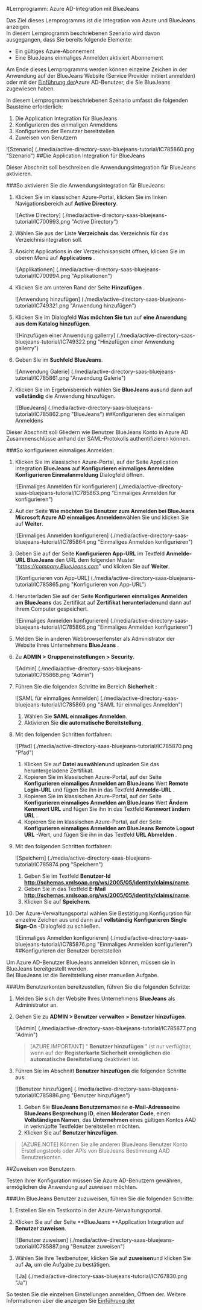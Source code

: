 <properties 
    pageTitle="Lernprogramm: Azure Active Directory Integration BlueJeans | Microsoft Azure" 
    description="Erfahren Sie, wie mit BlueJeans Azure Active Directory-auf automatisierte Bereitstellung und mehr!" 
    services="active-directory" 
    authors="jeevansd"  
    documentationCenter="na" 
    manager="femila"/>
<tags 
    ms.service="active-directory" 
    ms.devlang="na" 
    ms.topic="article" 
    ms.tgt_pltfrm="na" 
    ms.workload="identity" 
    ms.date="09/29/2016" 
    ms.author="jeedes" />

#<a name="tutorial-azure-ad-integration-with-bluejeans"></a>Lernprogramm: Azure AD-Integration mit BlueJeans

Das Ziel dieses Lernprogramms ist die Integration von Azure und BlueJeans anzeigen.  
In diesem Lernprogramm beschriebenen Szenario wird davon ausgegangen, dass Sie bereits folgende Elemente:

-   Ein gültiges Azure-Abonnement
-   Eine BlueJeans einmaliges Anmelden aktiviert Abonnement

Am Ende dieses Lernprogramms werden können einzelne Zeichen in der Anwendung auf der BlueJeans Website (Service Provider initiiert anmelden) oder mit der [Einführung der](active-directory-saas-access-panel-introduction.md)Azure AD-Benutzer, die Sie BlueJeans zugewiesen haben.

In diesem Lernprogramm beschriebenen Szenario umfasst die folgenden Bausteine erforderlich:

1.  Die Application Integration für BlueJeans
2.  Konfigurieren des einmaligen Anmeldens
3.  Konfigurieren der Benutzer bereitstellen
4.  Zuweisen von Benutzern

![Szenario] (./media/active-directory-saas-bluejeans-tutorial/IC785860.png "Szenario")
##<a name="enabling-the-application-integration-for-bluejeans"></a>Die Application Integration für BlueJeans

Dieser Abschnitt soll beschreiben die Anwendungsintegration für BlueJeans aktivieren.

###<a name="to-enable-the-application-integration-for-bluejeans-perform-the-following-steps"></a>So aktivieren Sie die Anwendungsintegration für BlueJeans:

1.  Klicken Sie im klassischen Azure-Portal, klicken Sie im linken Navigationsbereich auf **Active Directory**.

    ![Active Directory] (./media/active-directory-saas-bluejeans-tutorial/IC700993.png "Active Directory")

2.  Wählen Sie aus der Liste **Verzeichnis** das Verzeichnis für das Verzeichnisintegration soll.

3.  Ansicht Applications in der Verzeichnisansicht öffnen, klicken Sie im oberen Menü auf **Applications** .

    ![Applikationen] (./media/active-directory-saas-bluejeans-tutorial/IC700994.png "Applikationen")

4.  Klicken Sie am unteren Rand der Seite **Hinzufügen** .

    ![Anwendung hinzufügen] (./media/active-directory-saas-bluejeans-tutorial/IC749321.png "Anwendung hinzufügen")

5.  Klicken Sie im Dialogfeld **Was möchten Sie tun** auf **eine Anwendung aus dem Katalog hinzufügen**.

    ![Hinzufügen einer Anwendung gallerry] (./media/active-directory-saas-bluejeans-tutorial/IC749322.png "Hinzufügen einer Anwendung gallerry")

6.  Geben Sie im **Suchfeld** **BlueJeans**.

    ![Anwendung Galerie] (./media/active-directory-saas-bluejeans-tutorial/IC785861.png "Anwendung Galerie")

7.  Klicken Sie im Ergebnisbereich wählen Sie **BlueJeans aus**und dann auf **vollständig** die Anwendung hinzufügen.

    ![BlueJeans] (./media/active-directory-saas-bluejeans-tutorial/IC785862.png "BlueJeans")
##<a name="configuring-single-sign-on"></a>Konfigurieren des einmaligen Anmeldens

Dieser Abschnitt soll Gliedern wie Benutzer BlueJeans Konto in Azure AD Zusammenschlüsse anhand der SAML-Protokolls authentifizieren können.

###<a name="to-configure-single-sign-on-perform-the-following-steps"></a>So konfigurieren einmaliges Anmelden:

1.  Klicken Sie im klassischen Azure-Portal, auf der Seite Application Integration **BlueJeans** auf **Konfigurieren einmaliges Anmelden** **Konfigurieren Einmalanmeldung** Dialogfeld öffnen.

    ![Einmaliges Anmelden für konfigurieren] (./media/active-directory-saas-bluejeans-tutorial/IC785863.png "Einmaliges Anmelden für konfigurieren")

2.  Auf der Seite **Wie möchten Sie Benutzer zum Anmelden bei BlueJeans** **Microsoft Azure AD einmaliges Anmelden**wählen Sie und klicken Sie auf **Weiter**.

    ![Einmaliges Anmelden konfigurieren] (./media/active-directory-saas-bluejeans-tutorial/IC785864.png "Einmaliges Anmelden konfigurieren")

3.  Geben Sie auf der Seite **Konfigurieren App-URL** im Textfeld **Anmelde-URL BlueJeans** den URL dem folgenden Muster "*https://company.BlueJeans.com*" und klicken Sie auf **Weiter**.

    ![Konfigurieren von App-URL] (./media/active-directory-saas-bluejeans-tutorial/IC785865.png "Konfigurieren von App-URL")

4.  Herunterladen Sie auf der Seite **Konfigurieren einmaliges Anmelden am BlueJeans** das Zertifikat auf **Zertifikat herunterladen**und dann auf Ihrem Computer gespeichert.

    ![Einmaliges Anmelden konfigurieren] (./media/active-directory-saas-bluejeans-tutorial/IC785866.png "Einmaliges Anmelden konfigurieren")

5.  Melden Sie in anderen Webbrowserfenster als Administrator der Website Ihres Unternehmens **BlueJeans** .

6.  Zu **ADMIN \> Gruppeneinstellungen \> Security**.

    ![Admin] (./media/active-directory-saas-bluejeans-tutorial/IC785868.png "Admin")

7.  Führen Sie die folgenden Schritte im Bereich **Sicherheit** :

    ![SAML für einmaliges Anmelden] (./media/active-directory-saas-bluejeans-tutorial/IC785869.png "SAML für einmaliges Anmelden")

    1.  Wählen Sie **SAML einmaliges Anmelden**.
    2.  Aktivieren Sie **die automatische Bereitstellung**.

8.  Mit den folgenden Schritten fortfahren:

    ![Pfad] (./media/active-directory-saas-bluejeans-tutorial/IC785870.png "Pfad")

    1.  Klicken Sie auf **Datei auswählen**und uploaden Sie das heruntergeladene Zertifikat.
    2.  Kopieren Sie im klassischen Azure-Portal, auf der Seite **Konfigurieren einmaliges Anmelden am BlueJeans** Wert **Remote Login-URL** und fügen Sie ihn in das Textfeld **Anmelde-URL** .
    3.  Kopieren Sie im klassischen Azure-Portal, auf der Seite **Konfigurieren einmaliges Anmelden am BlueJeans** Wert **Ändern Kennwort URL** und fügen Sie ihn in das Textfeld **Kennwort ändern URL** .
    4.  Kopieren Sie im klassischen Azure-Portal, auf der Seite **Konfigurieren einmaliges Anmelden am BlueJeans** **Remote Logout URL** -Wert, und fügen Sie ihn in das Textfeld **URL Abmelden** .

9.  Mit den folgenden Schritten fortfahren:

    ![Speichern] (./media/active-directory-saas-bluejeans-tutorial/IC785874.png "Speichern")

    1.  Geben Sie im Textfeld **Benutzer-Id** **http://schemas.xmlsoap.org/ws/2005/05/identity/claims/name**.
    2.  Geben Sie in das Textfeld **E-Mail** **http://schemas.xmlsoap.org/ws/2005/05/identity/claims/name**.
    3.  Klicken Sie auf **Speichern**.

10. Der Azure-Verwaltungsportal wählen Sie Bestätigung Konfiguration für einzelne Zeichen aus und dann auf **vollständig** **Konfigurieren Single Sign-On** -Dialogfeld zu schließen.

    ![Einmaliges Anmelden konfigurieren] (./media/active-directory-saas-bluejeans-tutorial/IC785876.png "Einmaliges Anmelden konfigurieren")
##<a name="configuring-user-provisioning"></a>Konfigurieren der Benutzer bereitstellen

Um Azure AD-Benutzer BlueJeans anmelden können, müssen sie in BlueJeans bereitgestellt werden.  
Bei BlueJeans ist die Bereitstellung einer manuellen Aufgabe.

###<a name="to-provision-a-user-accounts-perform-the-following-steps"></a>Um Benutzerkonten bereitzustellen, führen Sie die folgenden Schritte:

1.  Melden Sie sich der Website Ihres Unternehmens **BlueJeans** als Administrator an.

2.  Gehen Sie zu **ADMIN \> Benutzer verwalten \> Benutzer hinzufügen**.

    ![Admin] (./media/active-directory-saas-bluejeans-tutorial/IC785877.png "Admin")

    >[AZURE.IMPORTANT] " **Benutzer hinzufügen** " ist nur verfügbar, wenn auf der **Registerkarte Sicherheit** **ermöglichen die automatische Bereitstellung** deaktiviert ist.

3.  Führen Sie im Abschnitt **Benutzer hinzufügen** die folgenden Schritte aus:

    ![Benutzer hinzufügen] (./media/active-directory-saas-bluejeans-tutorial/IC785886.png "Benutzer hinzufügen")

    1.  Geben Sie **BlueJeans Benutzername**eine **e-Mail-Adresse**eine **BlueJeans Besprechung ID**, einen **Moderator Code**, einen **Vollständigen Namen**, das **Unternehmen** eines gültigen Kontos AAD in verknüpfte Textfelder bereitstellen möchten.
    2.  Klicken Sie auf **Benutzer hinzufügen**.

>[AZURE.NOTE] Können Sie alle anderen BlueJeans Benutzer Konto Erstellungstools oder APIs von BlueJeans Bestimmung AAD Benutzerkonten.

##<a name="assigning-users"></a>Zuweisen von Benutzern

Testen Ihrer Konfiguration müssen Sie Azure AD-Benutzern gewähren, ermöglichen die Anwendung auf zuweisen möchten.

###<a name="to-assign-users-to-bluejeans-perform-the-following-steps"></a>Um BlueJeans Benutzer zuzuweisen, führen Sie die folgenden Schritte:

1.  Erstellen Sie ein Testkonto in der Azure-Verwaltungsportal.

2.  Klicken Sie auf der Seite **BlueJeans **Application Integration auf **Benutzer zuweisen**.

    ![Benutzer zuweisen] (./media/active-directory-saas-bluejeans-tutorial/IC785887.png "Benutzer zuweisen")

3.  Wählen Sie Ihre Testbenutzer, klicken Sie auf **zuweisen**und klicken Sie auf **Ja,** um die Aufgabe zu bestätigen.

    ![Ja] (./media/active-directory-saas-bluejeans-tutorial/IC767830.png "Ja")

So testen Sie die einzelnen Einstellungen anmelden, Öffnen der. Weitere Informationen über die anzeigen Sie [Einführung der](active-directory-saas-access-panel-introduction.md)
